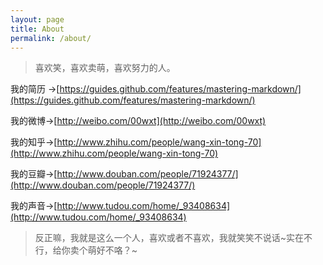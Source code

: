 ```yaml
---
layout: page
title: About
permalink: /about/
---
```


> 喜欢笑，喜欢卖萌，喜欢努力的人。
 
 我的简历 →[https://guides.github.com/features/mastering-markdown/](https://guides.github.com/features/mastering-markdown/)

 我的微博→[http://weibo.com/00wxt](http://weibo.com/00wxt)
 
 我的知乎→[http://www.zhihu.com/people/wang-xin-tong-70](http://www.zhihu.com/people/wang-xin-tong-70)
 
 我的豆瓣→[http://www.douban.com/people/71924377/](http://www.douban.com/people/71924377/)
 
 我的声音→[http://www.tudou.com/home/_93408634](http://www.tudou.com/home/_93408634)
 
> 反正嘛，我就是这么一个人，喜欢或者不喜欢，我就笑笑不说话~实在不行，给你卖个萌好不咯？~ 